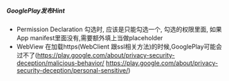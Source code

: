 ##### GooglePlay发布Hint
* Permission Declaration 勾选时, 应该是只能勾选一个, 勾选的权限里面, 如果App manifest里面没有,需要额外填上当做placeholder
* WebView 在加载https(WebClient 跟ssl相关方法)的时候,GooglePlay可能会过不了(https://play.google.com/about/privacy-security-deception/malicious-behavior/  https://play.google.com/about/privacy-security-deception/personal-sensitive/)
